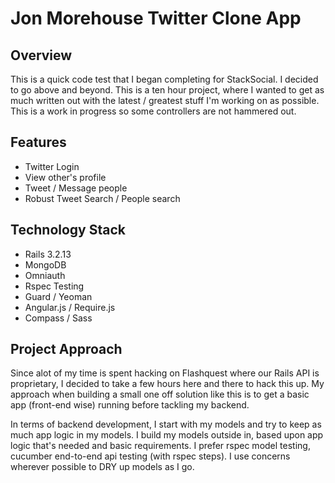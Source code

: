 Jon Morehouse Twitter Clone App
=

Overview
-

This is a quick code test that I began completing for StackSocial. I decided to go above and beyond. This is a ten hour project, where I wanted to get as much written out with the latest / greatest stuff I'm working on as possible. This is a work in progress so some controllers are not hammered out.

Features
-

-	Twitter Login
-	View other's profile
-	Tweet / Message people
-	Robust Tweet Search / People search

Technology Stack
-

-	Rails 3.2.13
-	MongoDB
-	Omniauth
-	Rspec Testing
-	Guard / Yeoman 
-	Angular.js / Require.js
-	Compass / Sass

Project Approach
-

Since alot of my time is spent hacking on Flashquest where our Rails API is proprietary, I decided to take a few hours here and there to hack this up. My approach when building a small one off solution like this is to get a basic app (front-end wise) running before tackling my backend. 

In terms of backend development, I start with my models and try to keep as much app logic in my models. I build my models outside in, based upon app logic that's needed and basic requirements. I prefer rspec model testing, cucumber end-to-end api testing (with rspec steps). I use concerns wherever possible to DRY up models as I go.







